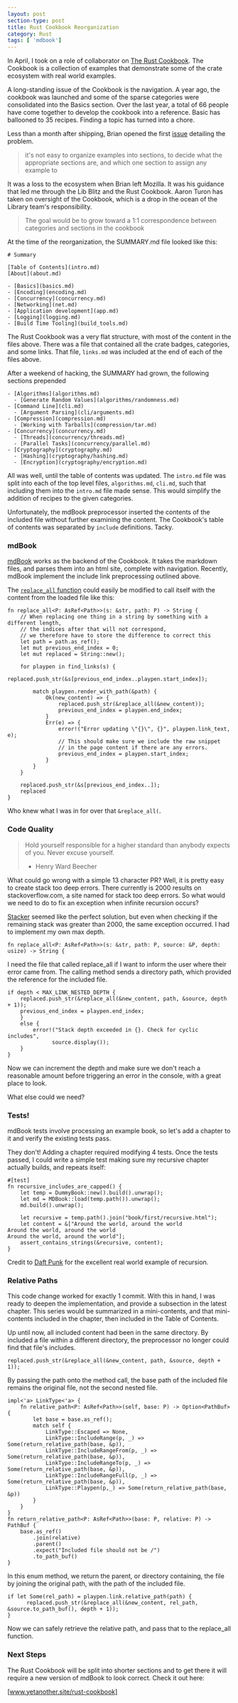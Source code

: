 ```yaml
---
layout: post
section-type: post
title: Rust Cookbook Reorganization
category: Rust
tags: [ 'mdbook']
---
```


In April, I took on a role of collaborator on [The Rust Cookbook].  The Cookbook is a collection of examples that demonstrate some of the crate ecosystem with real world examples.  

A long-standing issue of the Cookbook is the navigation.  A year ago, the cookbook was launched and some of the sparse categories were consolidated into the Basics section.  Over the last year, a total of 66 people have come together to develop the cookbook into a reference.  Basic has ballooned to 35 recipes.  Finding a topic has turned into a chore.

Less than a month after shipping, Brian opened the first [issue] detailing the problem.

> it's not easy to organize examples into sections, to decide what the appropriate sections are, and which one section to assign any example to

It was a loss to the ecosystem when Brian left Mozilla.  It was his guidance that led me through the Lib Blitz and the Rust Cookbook.  Aaron Turon has taken on oversight of the Cookbook, which is a drop in the ocean of the Library team's responsibility.

> The goal would be to grow toward a 1:1 correspondence between categories and sections in the cookbook

At the time of the reorganization, the SUMMARY.md file looked like this:

```
# Summary

[Table of Contents](intro.md)
[About](about.md)

- [Basics](basics.md)
- [Encoding](encoding.md)
- [Concurrency](concurrency.md)
- [Networking](net.md)
- [Application development](app.md)
- [Logging](logging.md)
- [Build Time Tooling](build_tools.md)
```

The Rust Cookbook was a very flat structure, with most of the content in the files above.  There was a file that contained all the crate badges, categories, and some links.  That file, `links.md` was included at the end of each of the files above.

After a weekend of hacking, the SUMMARY had grown, the following sections prepended

```
- [Algorithms](algorithms.md)
  - [Generate Random Values](algorithms/randomness.md)
- [Command Line](cli.md)
  - [Argument Parsing](cli/arguments.md)
- [Compression](compression.md)
  - [Working with Tarballs](compression/tar.md)
- [Concurrency](concurrency.md)
  - [Threads](concurrency/threads.md)
  - [Parallel Tasks](concurrency/parallel.md)
- [Cryptography](cryptography.md)
  - [Hashing](cryptography/hashing.md)
  - [Encryption](cryptography/encryption.md)
  ```

All was well, until the table of contents was updated.  The `intro.md`  file was split into each of the top level files, `algorithms.md`, `cli.md`, such that including them into the `intro.md` file made sense.  This would simplify the addition of recipes to the given categories.

Unfortunately, the mdBook preprocessor inserted the contents of the included file without further examining the content.  The Cookbook's table of contents was separated by `include` definitions.  Tacky.

### mdBook

[mdBook] works as the backend of the Cookbook.  It takes the markdown files, and parses them into an html site, complete with navigation.  Recently, mdBook implement the include link preprocessing outlined above.  

The [`replace_all` function] could easily be modified to call itself with the content from the loaded file like this:

```
fn replace_all<P: AsRef<Path>>(s: &str, path: P) -> String {
    // When replacing one thing in a string by something with a different length,
    // the indices after that will not correspond,
    // we therefore have to store the difference to correct this
    let path = path.as_ref();
    let mut previous_end_index = 0;
    let mut replaced = String::new();

    for playpen in find_links(s) {
        replaced.push_str(&s[previous_end_index..playpen.start_index]);

        match playpen.render_with_path(&path) {
            Ok(new_content) => {
                replaced.push_str(&replace_all(&new_content));
                previous_end_index = playpen.end_index;
            }
            Err(e) => {
                error!("Error updating \"{}\", {}", playpen.link_text, e);
                // This should make sure we include the raw snippet
                // in the page content if there are any errors.
                previous_end_index = playpen.start_index;
            }
        }
    }

    replaced.push_str(&s[previous_end_index..]);
    replaced
}
```

Who knew what I was in for over that `&replace_all(`.

### Code Quality

> Hold yourself responsible for a higher standard than anybody expects of you. Never excuse yourself.
> - Henry Ward Beecher

What could go wrong with a simple 13 character PR?  Well, it is pretty easy to create stack too deep errors.  There currently is 2000 results on stackoverflow.com, a site named for stack too deep errors.  So what would we need to do to fix an exception when  infinite recursion occurs?

[Stacker] seemed like the perfect solution, but even when checking if the remaining stack was greater than 2000, the same exception occurred.  I had to implement my own max depth.

`fn replace_all<P: AsRef<Path>>(s: &str, path: P, source: &P, depth: usize) -> String {`

I need the file that called replace_all if I want to inform the user where their error came from.  The calling method sends a directory path, which provided the reference for the included file.

```
if depth < MAX_LINK_NESTED_DEPTH {
    replaced.push_str(&replace_all(&new_content, path, &source, depth + 1));
    previous_end_index = playpen.end_index;
    }
    else {
        error!("Stack depth exceeded in {}. Check for cyclic includes",
              source.display());
    }
}
```

Now we can increment the depth and make sure we don't reach a reasonable amount before triggering an error in the console, with a great place to look.  

What else could we need?

### Tests!

mdBook tests involve processing an example book, so let's add a chapter to it and verify the existing tests pass.

They don't!  Adding a chapter required modifying 4 tests.  Once the tests passed, I could write a simple test making sure my recursive chapter actually builds, and repeats itself:

```
#[test]
fn recursive_includes_are_capped() {
    let temp = DummyBook::new().build().unwrap();
    let md = MDBook::load(temp.path()).unwrap();
    md.build().unwrap();

    let recursive = temp.path().join("book/first/recursive.html");
    let content = &["Around the world, around the world
Around the world, around the world
Around the world, around the world"];
    assert_contains_strings(&recursive, content);
}
```
Credit to [Daft Punk] for the excellent real world example of recursion.  

### Relative Paths

This code change worked for exactly 1 commit.  With this in hand, I was ready to deepen the implementation, and provide a subsection in the latest chapter.  This series would be summarized in a mini-contents, and that mini-contents included in the chapter, then included in the Table of Contents.

Up until now, all included content had been in the same directory.  By included a file within a different directory, the preprocessor no longer could find that file's includes.

```
replaced.push_str(&replace_all(&new_content, path, &source, depth + 1));
```

By passing the path onto the method call, the base path of the included file remains the original file, not the second nested file.

```
impl<'a> LinkType<'a> {
    fn relative_path<P: AsRef<Path>>(self, base: P) -> Option<PathBuf> {
        let base = base.as_ref();
        match self {
            LinkType::Escaped => None,
            LinkType::IncludeRange(p, _) => Some(return_relative_path(base, &p)),
            LinkType::IncludeRangeFrom(p, _) => Some(return_relative_path(base, &p)),
            LinkType::IncludeRangeTo(p, _) => Some(return_relative_path(base, &p)),
            LinkType::IncludeRangeFull(p, _) => Some(return_relative_path(base, &p)),
            LinkType::Playpen(p,_) => Some(return_relative_path(base, &p))
        }
    }
}
fn return_relative_path<P: AsRef<Path>>(base: P, relative: P) -> PathBuf {
    base.as_ref()
        .join(relative)
        .parent()
        .expect("Included file should not be /")
        .to_path_buf()
}
```

In this enum method, we return the parent, or directory containing, the file by joining the original path, with the path of the included file.

```
if let Some(rel_path) = playpen.link.relative_path(path) {
      replaced.push_str(&replace_all(&new_content, rel_path, &source.to_path_buf(), depth + 1));
}
```

Now we can safely retrieve the relative path, and pass that to the replace_all function.

### Next Steps

The Rust Cookbook will be split into shorter sections and to get there it will require a new version of mdBook to look correct.  Check it out here:

[www.yetanother.site/rust-cookbook]

[The Rust Cookbook]: https://github.com/rust-lang-nursery/rust-cookbook
[issue]: https://github.com/rust-lang-nursery/rust-cookbook/issues/167
[mdBook]: https://github.com/rust-lang-nursery/mdBook
[`replace_all` function]: https://github.com/rust-lang-nursery/mdBook/blob/master/src/preprocess/links.rs#L48-L75
[Stacker]: https://github.com/alexcrichton/stacker/issues/2
[Daft Punk]: https://genius.com/Daft-punk-around-the-world-lyrics
[www.yetanother.site/rust-cookbook]: http://www.yetanother.site/rust-cookbook
